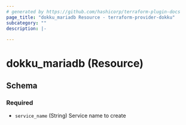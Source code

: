 ```yaml
---
# generated by https://github.com/hashicorp/terraform-plugin-docs
page_title: "dokku_mariadb Resource - terraform-provider-dokku"
subcategory: ""
description: |-
  
---
```


# dokku_mariadb (Resource)





<!-- schema generated by tfplugindocs -->
## Schema

### Required

- `service_name` (String) Service name to create
